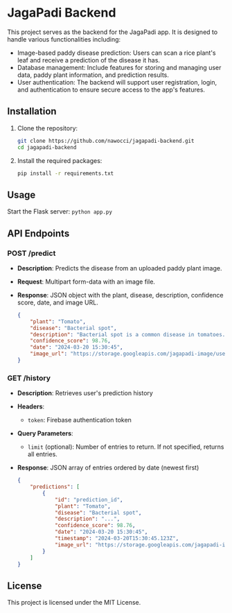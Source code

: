 # JagaPadi Backend

This project serves as the backend for the JagaPadi app. It is designed to handle various functionalities including:

- Image-based paddy disease prediction: Users can scan a rice plant's leaf and receive a prediction of the disease it has.
- Database management: Include features for storing and managing user data, paddy plant information, and prediction results.
- User authentication: The backend will support user registration, login, and authentication to ensure secure access to the app's features.
    
## Installation

1. Clone the repository:
    ```sh
    git clone https://github.com/nawocci/jagapadi-backend.git
    cd jagapadi-backend
    ```

2. Install the required packages:
    ```sh
    pip install -r requirements.txt
    ```

## Usage

Start the Flask server:
    ```
    python app.py
    ```

## API Endpoints

### POST /predict

- **Description**: Predicts the disease from an uploaded paddy plant image.
- **Request**: Multipart form-data with an image file.
- **Response**: JSON object with the plant, disease, description, confidence score, date, and image URL.

    ```json
    {
        "plant": "Tomato",
        "disease": "Bacterial spot",
        "description": "Bacterial spot is a common disease in tomatoes. It is caused by the bacterium Xanthomonas campestris. Symptoms include small, dark spots on the leaves, which may have a yellow halo. The spots may grow in size and merge together, causing the leaves to turn yellow and fall off. The disease is spread through water, so it is important to avoid overhead watering. Copper-based fungicides can be used to control the disease.",
        "confidence_score": 98.76,
        "date": "2024-03-20 15:30:45",
        "image_url": "https://storage.googleapis.com/jagapadi-image/users/user_id/predictions/image.jpg"
    }
    ```

### GET /history

- **Description**: Retrieves user's prediction history
- **Headers**: 
  - `token`: Firebase authentication token
- **Query Parameters**:
  - `limit` (optional): Number of entries to return. If not specified, returns all entries.
- **Response**: JSON array of entries ordered by date (newest first)

    ```json
    {
        "predictions": [
            {
                "id": "prediction_id",
                "plant": "Tomato",
                "disease": "Bacterial spot",
                "description": "...",
                "confidence_score": 98.76,
                "date": "2024-03-20 15:30:45",
                "timestamp": "2024-03-20T15:30:45.123Z",
                "image_url": "https://storage.googleapis.com/jagapadi-image/users/user_id/predictions/image.jpg"
            }
        ]
    }
    ```

## License

This project is licensed under the MIT License.